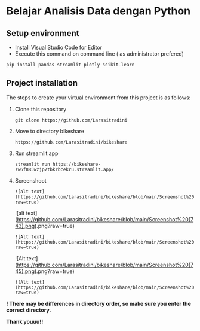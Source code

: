 # Belajar Analisis Data dengan Python

## Setup environment
- Install Visual Studio Code for Editor
- Execute this command on command line ( as administrator prefered)
```
pip install pandas streamlit plotly scikit-learn
```

## Project installation
The steps to create your virtual environment from this project is as follows:

1. Clone this repository
   ```
   git clone https://github.com/Larasitradini
   ```

2. Move to directory bikeshare
   ```
   https://github.com/Larasitradini/bikeshare
   ```
3. Run streamlit app
   ```
   streamlit run https://bikeshare-zw6f885wzjp7tbkrbcekru.streamlit.app/
   ```

4. Screenshoot
   ```
   ![alt text] (https://github.com/Larasitradini/bikeshare/blob/main/Screenshot%20(742).png).png?raw=true)
   ```
   ![alt text] (https://github.com/Larasitradini/bikeshare/blob/main/Screenshot%20(743).png).png?raw=true)
   ```
   ![Alt text] (https://github.com/Larasitradini/bikeshare/blob/main/Screenshot%20(744).png).png?raw=true)
   ```
   ![Alt text] (https://github.com/Larasitradini/bikeshare/blob/main/Screenshot%20(745).png).png?raw=true)
   ```
   ![Alt text] (https://github.com/Larasitradini/bikeshare/blob/main/Screenshot%20(746).png).png?raw=true)
   ```


**! There may be differences in directory order, so make sure you enter the correct directory.**

**Thank youuu!!**
